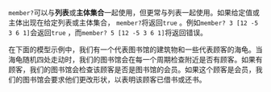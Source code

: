 `member?`可以与**列表**或**主体集合**一起使用，但更常与列表一起使用。如果给定值或主体出现在给定列表或主体集合， `member?`将返回`true` 。例如`member? 3 [12 -5 3 6 1]`会返回`true` ，而`member? 5 [12 -5 3 6 1]`将返回错误。

在下面的模型示例中，我们有一个代表图书馆的建筑物和一些代表顾客的海龟。当海龟随机四处走动时，我们的图书馆会在每一个周期检查附近是否有顾客。如果有顾客，我们的图书馆会检查该顾客是否是图书馆的会员。如果这个顾客是会员，我们的图书馆会要求他们更改形状，以表明该顾客已借书或还书。
